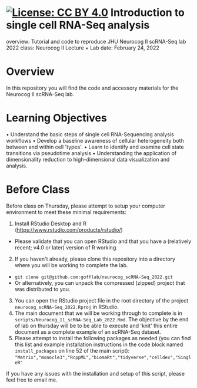 [![License: CC BY 4.0](https://img.shields.io/badge/License-CC%20BY%204.0-lightgrey.svg)](https://creativecommons.org/licenses/by/4.0/)
Introduction to single cell RNA-Seq analysis
============================================
overview: Tutorial and code to reproduce JHU Neurocog II scRNA-Seq lab 2022
class: Neurocog II Lecture + Lab
date: February 24, 2022

# Overview
In this repository you will find the code and accessory materials for the Neurocog II scRNA-Seq lab.  

# Learning Objectives
• Understand the basic steps of single cell RNA-Sequencing analysis workflows
• Develop a baseline awareness of cellular heterogeneity both between and within cell 'types'.
• Learn to identify and examine cell state transitions via pseudotime analysis
• Understanding the application of dimensionality reduction to high-dimensional data visualization and analysis.

# Before Class
Before class on Thursday, please attempt to setup your computer environment to meet these minimal requirements:
1) Install RStudio Desktop and R (https://www.rstudio.com/products/rstudio/)
  - Please validate that you can open RStudio and that you have a (relatively recent; v4.0 or later) version of R working.
2) If you haven't already, please clone this repository into a directory where you will be working to complete the lab.
  - `git clone git@github.com:gofflab/neurocog_scRNA-Seq_2022.git`
  - Or alternatively, you can unpack the compressed (zipped) project that was distributed to you.
3) You can open the RStudio project file in the root directory of the project `neurocog_scRNA-Seq_2022.Rproj` in RStudio.
4) The main document that we will be working through to complete is in `scripts/Neurocog_11_scRNA-Seq_Lab_2022.Rmd`. The objective by the end of lab on thursday will be to be able to execute and 'knit' this entire document as a complete example of an scRNA-Seq dataset.
5) Please attempt to install the following packages as needed (you can find this list and example installation instructions in the code block named `install_packages` on line 52 of the main script):
  `"Matrix","monocle3","RcppML","biomaRt","tidyverse","celldex","SingleR"`

If you have any issues with the installation and setup of this script, please feel free to email me.
